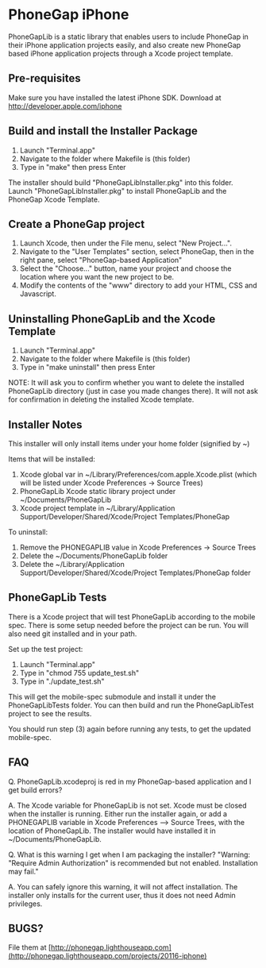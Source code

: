 PhoneGap iPhone
=============================================================
PhoneGapLib is a static library that enables users to include PhoneGap in their iPhone application projects easily, and also create new PhoneGap based iPhone application projects through a Xcode project template.

Pre-requisites
-------------------------------------------------------------
Make sure you have installed the latest iPhone SDK. Download at http://developer.apple.com/iphone

Build and install the Installer Package
-------------------------------------------------------------
1. Launch "Terminal.app"
2. Navigate to the folder where Makefile is (this folder)
3. Type in "make" then press Enter

The installer should build "PhoneGapLibInstaller.pkg" into this folder.
Launch "PhoneGapLibInstaller.pkg" to install PhoneGapLib and the 
PhoneGap Xcode Template.

Create a PhoneGap project
-------------------------------------------------------------

1. Launch Xcode, then under the File menu, select "New Project...".
2. Navigate to the "User Templates" section, select PhoneGap, then in the right pane, select "PhoneGap-based Application"
3. Select the "Choose..." button, name your project and choose the location where you want the new project to be.
4. Modify the contents of the "www" directory to add your HTML, CSS and Javascript.

Uninstalling PhoneGapLib and the Xcode Template
-------------------------------------------------------------
1. Launch "Terminal.app"
2. Navigate to the folder where Makefile is (this folder)
3. Type in "make uninstall" then press Enter

NOTE: It will ask you to confirm whether you want to delete the installed PhoneGapLib directory (just in case you made changes there). It will not ask for confirmation in deleting the installed Xcode template.


Installer Notes
-------------------------------------------------------------
This installer will only install items under your home folder (signified by ~)

Items that will be installed:

1. Xcode global var in ~/Library/Preferences/com.apple.Xcode.plist (which will be listed under Xcode Preferences -> Source Trees)
2. PhoneGapLib Xcode static library project under ~/Documents/PhoneGapLib
3. Xcode project template in ~/Library/Application Support/Developer/Shared/Xcode/Project Templates/PhoneGap

To uninstall:

1. Remove the PHONEGAPLIB value in Xcode Preferences -> Source Trees
2. Delete the ~/Documents/PhoneGapLib folder
3. Delete the ~/Library/Application Support/Developer/Shared/Xcode/Project Templates/PhoneGap folder

PhoneGapLib Tests
-------------------------------------------------------------
There is a Xcode project that will test PhoneGapLib according to the mobile spec. There is some setup needed before the project can be run. You will also need git installed and in your path.

Set up the test project:

1. Launch "Terminal.app"
2. Type in "chmod 755 update_test.sh"
3. Type in "./update_test.sh"

This will get the mobile-spec submodule and install it under the PhoneGapLibTests folder. You can then build and run the PhoneGapLibTest project to see the results.

You should run step (3) again before running any tests, to get the updated mobile-spec.

FAQ
---
Q. PhoneGapLib.xcodeproj is red in my PhoneGap-based application and I get build errors?

A. The Xcode variable for PhoneGapLib is not set. Xcode must be closed when the installer is running. Either run the installer again, or add a PHONEGAPLIB variable in Xcode Preferences --> Source Trees, with the location of PhoneGapLib. The installer would have installed it in ~/Documents/PhoneGapLib.

Q. What is this warning I get when I am packaging the installer? "Warning: "Require Admin Authorization" is recommended but not enabled. Installation may fail."

A. You can safely ignore this warning, it will not affect installation. The installer only installs for the current user, thus it does not need Admin privileges.

BUGS?
-----
File them at [http://phonegap.lighthouseapp.com](http://phonegap.lighthouseapp.com/projects/20116-iphone)

